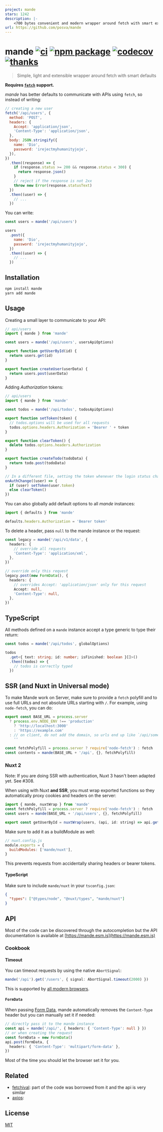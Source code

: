 ```yaml
---
project: mande
stars: 1242
description: |-
    <700 bytes convenient and modern wrapper around fetch with smart extensible defaults
url: https://github.com/posva/mande
---
```


# mande [![ci](https://github.com/posva/mande/actions/workflows/ci.yml/badge.svg)](https://github.com/posva/mande/actions/workflows/ci.yml) [![npm package](https://badgen.net/npm/v/mande)](https://www.npmjs.com/package/mande) [![codecov](https://codecov.io/github/posva/mande/graph/badge.svg?token=ItUkHTdc2q)](https://codecov.io/github/posva/mande) [![thanks](https://badgen.net/badge/thanks/♥/pink)](https://github.com/posva/thanks)

> Simple, light and extensible wrapper around fetch with smart defaults

**Requires [`fetch`](https://developer.mozilla.org/en-US/docs/Web/API/Fetch_API) support.**

_mande_ has better defaults to communicate with APIs using `fetch`, so instead of writing:

```js
// creating a new user
fetch('/api/users', {
  method: 'POST',
  headers: {
    Accept: 'application/json',
    'Content-Type': 'application/json',
  },
  body: JSON.stringify({
    name: 'Dio',
    password: 'irejectmyhumanityjojo',
  }),
})
  .then((response) => {
    if (response.status >= 200 && response.status < 300) {
      return response.json()
    }
    // reject if the response is not 2xx
    throw new Error(response.statusText)
  })
  .then((user) => {
    // ...
  })
```

You can write:

```js
const users = mande('/api/users')

users
  .post({
    name: 'Dio',
    password: 'irejectmyhumanityjojo',
  })
  .then((user) => {
    // ...
  })
```

## Installation

```sh
npm install mande
yarn add mande
```

## Usage

Creating a small layer to communicate to your API:

```js
// api/users
import { mande } from 'mande'

const users = mande('/api/users', usersApiOptions)

export function getUserById(id) {
  return users.get(id)
}

export function createUser(userData) {
  return users.post(userData)
}
```

Adding _Authorization_ tokens:

```js
// api/users
import { mande } from 'mande'

const todos = mande('/api/todos', todosApiOptions)

export function setToken(token) {
  // todos.options will be used for all requests
  todos.options.headers.Authorization = 'Bearer ' + token
}

export function clearToken() {
  delete todos.options.headers.Authorization
}

export function createTodo(todoData) {
  return todo.post(todoData)
}
```

```js
// In a different file, setting the token whenever the login status changes. This depends on your frontend code, for instance, some libraries like Firebase provide this kind of callback but you could use a watcher on Vue.
onAuthChange((user) => {
  if (user) setToken(user.token)
  else clearToken()
})
```

You can also globally add default options to all _mande_ instances:

```js
import { defaults } from 'mande'

defaults.headers.Authorization = 'Bearer token'
```

To delete a header, pass `null` to the mande instance or the request:

```ts
const legacy = mande('/api/v1/data', {
  headers: {
    // override all requests
    'Content-Type': 'application/xml',
  },
})

// override only this request
legacy.post(new FormData(), {
  headers: {
    // overrides Accept: 'application/json' only for this request
    Accept: null,
    'Content-Type': null,
  },
})
```

## TypeScript

All methods defined on a `mande` instance accept a type generic to type their return:

```ts
const todos = mande('/api/todos', globalOptions)

todos
  .get<{ text: string; id: number; isFinished: boolean }[]>()
  .then((todos) => {
    // todos is correctly typed
  })
```

## SSR (and Nuxt in Universal mode)

To make Mande work on Server, make sure to provide a `fetch` polyfill and to use full URLs and not absolute URLs starting with `/`. For example, using `node-fetch`, you can do:

```js
export const BASE_URL = process.server
  ? process.env.NODE_ENV !== 'production'
    ? 'http://localhost:3000'
    : 'https://example.com'
  : // on client, do not add the domain, so urls end up like `/api/something`
    ''

const fetchPolyfill = process.server ? require('node-fetch') : fetch
const contents = mande(BASE_URL + '/api', {}, fetchPolyfill)
```

### Nuxt 2

Note: If you are doing SSR with authentication, Nuxt 3 hasn't been adapted yet. See #308.

When using with Nuxt **and SSR**, you must wrap exported functions so they automatically proxy cookies and headers on the server:

```js
import { mande, nuxtWrap } from 'mande'
const fetchPolyfill = process.server ? require('node-fetch') : fetch
const users = mande(BASE_URL + '/api/users', {}, fetchPolyfill)

export const getUserById = nuxtWrap(users, (api, id: string) => api.get(id))
```

Make sure to add it as a buildModule as well:

```js
// nuxt.config.js
module.exports = {
  buildModules: ['mande/nuxt'],
}
```

This prevents requests from accidentally sharing headers or bearer tokens.

#### TypeScript

Make sure to include `mande/nuxt` in your `tsconfig.json`:

```json
{
  "types": ["@types/node", "@nuxt/types", "mande/nuxt"]
}
```

## API

Most of the code can be discovered through the autocompletion but the API documentation is available at [https://mande.esm.is](https://mande.esm.is)

### Cookbook

#### Timeout

You can timeout requests by using the native `AbortSignal`:

```ts
mande('/api').get('/users', { signal: AbortSignal.timeout(2000) })
```

This is supported by [all modern browsers](https://developer.mozilla.org/en-US/docs/Web/API/AbortSignal/timeout_static).

#### `FormData`

When passing [Form Data](https://developer.mozilla.org/en-US/docs/Web/API/FormData), mande automatically removes the `Content-Type` header but you can manually set it if needed:

```ts
// directly pass it to the mande instance
const api = mande('/api/', { headers: { 'Content-Type': null } })
// or when creating the request
const formData = new FormData()
api.post(formData, {
  headers: { 'Content-Type': 'multipart/form-data' },
})
```

Most of the time you should let the browser set it for you.

## Related

- [fetchival](https://github.com/typicode/fetchival): part of the code was borrowed from it and the api is very similar
- [axios](https://github.com/axios/axios):

## License

[MIT](http://opensource.org/licenses/MIT)

